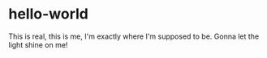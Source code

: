 # hello-world
This is real, this is me, I'm exactly where I'm supposed to be. Gonna let the light shine on me!
